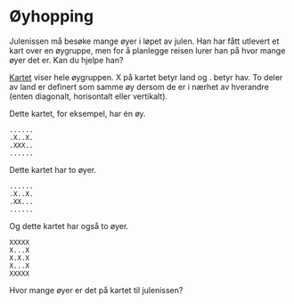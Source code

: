 # Øyhopping

Julenissen må besøke mange øyer i løpet av julen. Han har fått utlevert et kart over en øygruppe, men for å planlegge reisen lurer han på hvor mange øyer det er. Kan du hjelpe han?

[Kartet](src/kart.txt) viser hele øygruppen. X på kartet betyr land og . betyr hav. To deler av land er definert som samme øy dersom de er i nærhet av hverandre (enten diagonalt, horisontalt eller vertikalt).

Dette kartet, for eksempel, har én øy.
```
......
.X..X.
.XXX..
......
```
Dette kartet har to øyer.
```
......
.X..X.
.XX...
......
```
Og dette kartet har også to øyer.
```
XXXXX
X...X
X.X.X
X...X
XXXXX
```
Hvor mange øyer er det på kartet til julenissen?
